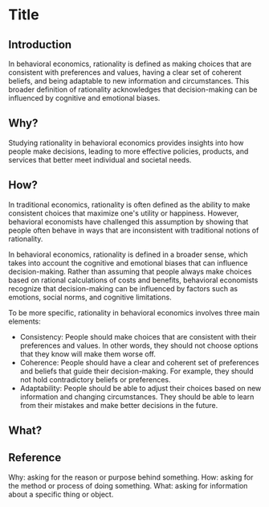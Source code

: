 # Title

## Introduction

In behavioral economics, rationality is defined as making choices that are consistent with preferences and values, having a clear set of coherent beliefs, and being adaptable to new information and circumstances. This broader definition of rationality acknowledges that decision-making can be influenced by cognitive and emotional biases.

## Why?

Studying rationality in behavioral economics provides insights into how people make decisions, leading to more effective policies, products, and services that better meet individual and societal needs.

## How?

In traditional economics, rationality is often defined as the ability to make consistent choices that maximize one's utility or happiness. However, behavioral economists have challenged this assumption by showing that people often behave in ways that are inconsistent with traditional notions of rationality.

In behavioral economics, rationality is defined in a broader sense, which takes into account the cognitive and emotional biases that can influence decision-making. Rather than assuming that people always make choices based on rational calculations of costs and benefits, behavioral economists recognize that decision-making can be influenced by factors such as emotions, social norms, and cognitive limitations.

To be more specific, rationality in behavioral economics involves three main elements:
* Consistency: People should make choices that are consistent with their preferences and values. In other words, they should not choose options that they know will make them worse off.
* Coherence: People should have a clear and coherent set of preferences and beliefs that guide their decision-making. For example, they should not hold contradictory beliefs or preferences.
* Adaptability: People should be able to adjust their choices based on new information and changing circumstances. They should be able to learn from their mistakes and make better decisions in the future.



## What?

## Reference

Why: asking for the reason or purpose behind something.
How: asking for the method or process of doing something.
What: asking for information about a specific thing or object.

